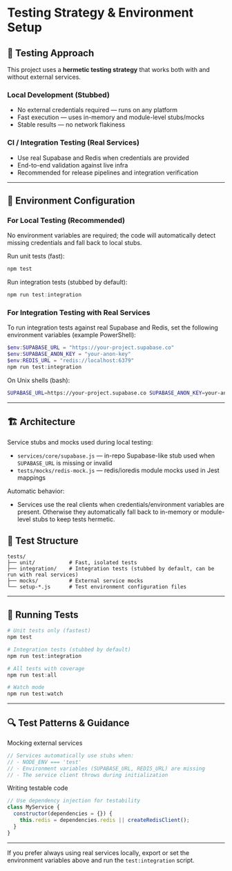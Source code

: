 # Testing Strategy & Environment Setup

## 🧪 Testing Approach

This project uses a **hermetic testing strategy** that works both with and without external services.

### Local Development (Stubbed)
- No external credentials required — runs on any platform
- Fast execution — uses in-memory and module-level stubs/mocks
- Stable results — no network flakiness

### CI / Integration Testing (Real Services)
- Use real Supabase and Redis when credentials are provided
- End-to-end validation against live infra
- Recommended for release pipelines and integration verification

---

## 🔧 Environment Configuration

### For Local Testing (Recommended)

No environment variables are required; the code will automatically detect missing credentials and fall back to local stubs.

Run unit tests (fast):

```powershell
npm test
```

Run integration tests (stubbed by default):

```powershell
npm run test:integration
```


### For Integration Testing with Real Services

To run integration tests against real Supabase and Redis, set the following environment variables (example PowerShell):

```powershell
$env:SUPABASE_URL = "https://your-project.supabase.co"
$env:SUPABASE_ANON_KEY = "your-anon-key"
$env:REDIS_URL = "redis://localhost:6379"
npm run test:integration
```

On Unix shells (bash):

```bash
SUPABASE_URL=https://your-project.supabase.co SUPABASE_ANON_KEY=your-anon-key REDIS_URL=redis://localhost:6379 npm run test:integration
```

---

## 🏗 Architecture

Service stubs and mocks used during local testing:

- `services/core/supabase.js` — in-repo Supabase-like stub used when `SUPABASE_URL` is missing or invalid
- `tests/mocks/redis-mock.js` — redis/ioredis module mocks used in Jest mappings

Automatic behavior:
- Services use the real clients when credentials/environment variables are present. Otherwise they automatically fall back to in-memory or module-level stubs to keep tests hermetic.


## 🧭 Test Structure

```
tests/
├── unit/           # Fast, isolated tests
├── integration/    # Integration tests (stubbed by default, can be run with real services)
├── mocks/          # External service mocks
└── setup-*.js      # Test environment configuration files
```

---

## 🚀 Running Tests

```powershell
# Unit tests only (fastest)
npm test

# Integration tests (stubbed by default)
npm run test:integration

# All tests with coverage
npm run test:all

# Watch mode
npm run test:watch
```

---

## 🔍 Test Patterns & Guidance

Mocking external services

```javascript
// Services automatically use stubs when:
// - NODE_ENV === 'test'
// - Environment variables (SUPABASE_URL, REDIS_URL) are missing
// - The service client throws during initialization
```

Writing testable code

```javascript
// Use dependency injection for testability
class MyService {
  constructor(dependencies = {}) {
    this.redis = dependencies.redis || createRedisClient();
  }
}
```

---

If you prefer always using real services locally, export or set the environment variables above and run the `test:integration` script.
